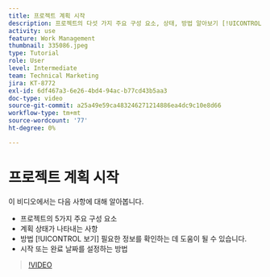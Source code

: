 ```yaml
---
title: 프로젝트 계획 시작
description: 프로젝트의 다섯 가지 주요 구성 요소, 상태, 방법 알아보기 [!UICONTROL 보기] 관련 정보를 확인하고 시작 또는 기한을 설정하는 방법에 대해 알아볼 수 있습니다.
activity: use
feature: Work Management
thumbnail: 335086.jpeg
type: Tutorial
role: User
level: Intermediate
team: Technical Marketing
jira: KT-8772
exl-id: 6df467a3-6e26-4bd4-94ac-b77cd43b5aa3
doc-type: video
source-git-commit: a25a49e59ca483246271214886ea4dc9c10e8d66
workflow-type: tm+mt
source-wordcount: '77'
ht-degree: 0%

---
```


# 프로젝트 계획 시작

이 비디오에서는 다음 사항에 대해 알아봅니다.

* 프로젝트의 5가지 주요 구성 요소
* 계획 상태가 나타내는 사항
* 방법 [!UICONTROL 보기] 필요한 정보를 확인하는 데 도움이 될 수 있습니다.
* 시작 또는 완료 날짜를 설정하는 방법

>[!VIDEO](https://video.tv.adobe.com/v/335086/?quality=12&learn=on)
